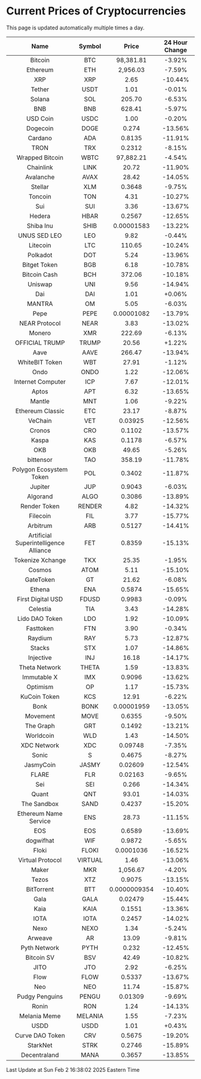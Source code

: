# Current Prices of Cryptocurrencies
This page is updated automatically multiple times a day.

| Name | Symbol | Price | 24 Hour Change |
| :---: |:---:| :---: | :---: |
| Bitcoin | BTC | 98,381.81 | -3.92% |
| Ethereum | ETH | 2,956.03 | -7.59% |
| XRP | XRP | 2.65 | -10.44% |
| Tether | USDT | 1.01 | -0.01% |
| Solana | SOL | 205.70 | -6.53% |
| BNB | BNB | 628.41 | -5.97% |
| USD Coin | USDC | 1.00 | -0.20% |
| Dogecoin | DOGE | 0.274 | -13.56% |
| Cardano | ADA | 0.8135 | -11.91% |
| TRON | TRX | 0.2312 | -8.15% |
| Wrapped Bitcoin | WBTC | 97,882.21 | -4.54% |
| Chainlink | LINK | 20.72 | -11.90% |
| Avalanche | AVAX | 28.42 | -14.05% |
| Stellar | XLM | 0.3648 | -9.75% |
| Toncoin | TON | 4.31 | -10.27% |
| Sui | SUI | 3.36 | -13.67% |
| Hedera | HBAR | 0.2567 | -12.65% |
| Shiba Inu | SHIB | 0.00001583 | -13.22% |
| UNUS SED LEO | LEO | 9.82 | -0.44% |
| Litecoin | LTC | 110.65 | -10.24% |
| Polkadot | DOT | 5.24 | -13.96% |
| Bitget Token | BGB | 6.18 | -10.78% |
| Bitcoin Cash | BCH | 372.06 | -10.18% |
| Uniswap | UNI | 9.56 | -14.94% |
| Dai | DAI | 1.01 | +0.06% |
| MANTRA | OM | 5.05 | -6.03% |
| Pepe | PEPE | 0.00001082 | -13.79% |
| NEAR Protocol | NEAR | 3.83 | -13.02% |
| Monero | XMR | 222.69 | -6.13% |
| OFFICIAL TRUMP | TRUMP | 20.56 | +1.22% |
| Aave | AAVE | 266.47 | -13.94% |
| WhiteBIT Token | WBT | 27.91 | -1.12% |
| Ondo | ONDO | 1.22 | -12.06% |
| Internet Computer | ICP | 7.67 | -12.01% |
| Aptos | APT | 6.32 | -13.65% |
| Mantle | MNT | 1.06 | -9.22% |
| Ethereum Classic | ETC | 23.17 | -8.87% |
| VeChain | VET | 0.03925 | -12.56% |
| Cronos | CRO | 0.1102 | -13.57% |
| Kaspa | KAS | 0.1178 | -6.57% |
| OKB | OKB | 49.65 | -5.26% |
| bittensor | TAO | 358.19 | -11.78% |
| Polygon Ecosystem Token | POL | 0.3402 | -11.87% |
| Jupiter | JUP | 0.9043 | -6.03% |
| Algorand | ALGO | 0.3086 | -13.89% |
| Render Token | RENDER | 4.82 | -14.32% |
| Filecoin | FIL | 3.77 | -15.77% |
| Arbitrum | ARB | 0.5127 | -14.41% |
| Artificial Superintelligence Alliance | FET | 0.8359 | -15.13% |
| Tokenize Xchange | TKX | 25.35 | -1.95% |
| Cosmos | ATOM | 5.11 | -15.10% |
| GateToken | GT | 21.62 | -6.08% |
| Ethena | ENA | 0.5874 | -15.65% |
| First Digital USD | FDUSD | 0.9983 | -0.09% |
| Celestia | TIA | 3.43 | -14.28% |
| Lido DAO Token | LDO | 1.92 | -10.09% |
| Fasttoken | FTN | 3.90 | -0.34% |
| Raydium | RAY | 5.73 | -12.87% |
| Stacks | STX | 1.07 | -14.86% |
| Injective | INJ | 16.18 | -14.17% |
| Theta Network | THETA | 1.59 | -13.83% |
| Immutable X | IMX | 0.9096 | -13.62% |
| Optimism | OP | 1.17 | -15.73% |
| KuCoin Token | KCS | 12.91 | -6.22% |
| Bonk | BONK | 0.00001959 | -13.05% |
| Movement | MOVE | 0.6355 | -9.50% |
| The Graph | GRT | 0.1492 | -13.21% |
| Worldcoin | WLD | 1.43 | -14.50% |
| XDC Network | XDC | 0.09748 | -7.35% |
| Sonic | S | 0.4675 | -8.27% |
| JasmyCoin | JASMY | 0.02609 | -12.54% |
| FLARE | FLR | 0.02163 | -9.65% |
| Sei | SEI | 0.266 | -14.34% |
| Quant | QNT | 93.01 | -14.03% |
| The Sandbox | SAND | 0.4237 | -15.20% |
| Ethereum Name Service | ENS | 28.73 | -11.15% |
| EOS | EOS | 0.6589 | -13.69% |
| dogwifhat | WIF | 0.9872 | -5.65% |
| Floki | FLOKI | 0.0001036 | -16.52% |
| Virtual Protocol | VIRTUAL | 1.46 | -13.06% |
| Maker | MKR | 1,056.67 | -4.20% |
| Tezos | XTZ | 0.9075 | -13.15% |
| BitTorrent | BTT | 0.0000009354 | -10.40% |
| Gala | GALA | 0.02479 | -15.44% |
| Kaia | KAIA | 0.1551 | -13.36% |
| IOTA | IOTA | 0.2457 | -14.02% |
| Nexo | NEXO | 1.34 | -5.24% |
| Arweave | AR | 13.09 | -9.81% |
| Pyth Network | PYTH | 0.232 | -12.45% |
| Bitcoin SV | BSV | 42.49 | -10.82% |
| JITO | JTO | 2.92 | -6.25% |
| Flow | FLOW | 0.5337 | -13.67% |
| Neo | NEO | 11.74 | -15.87% |
| Pudgy Penguins | PENGU | 0.01309 | -9.69% |
| Ronin | RON | 1.24 | -14.13% |
| Melania Meme | MELANIA | 1.55 | -7.23% |
| USDD | USDD | 1.01 | +0.43% |
| Curve DAO Token | CRV | 0.5675 | -19.20% |
| StarkNet | STRK | 0.2746 | -15.89% |
| Decentraland | MANA | 0.3657 | -13.85% |

Last Update at Sun Feb  2 16:38:02 2025 Eastern Time